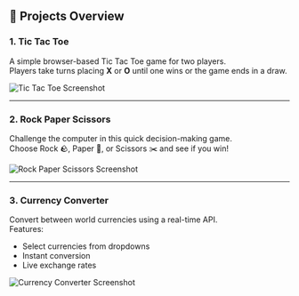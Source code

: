 ## 📂 Projects Overview

### 1️. Tic Tac Toe
A simple browser-based Tic Tac Toe game for two players.  
Players take turns placing **X** or **O** until one wins or the game ends in a draw.  

![Tic Tac Toe Screenshot](tictactoe/images.png)

---

### 2️. Rock Paper Scissors
Challenge the computer in this quick decision-making game.  
Choose Rock 🪨, Paper 📄, or Scissors ✂️ and see if you win!  

![Rock Paper Scissors Screenshot](rockpaperscissors/images.png)

---

### 3️. Currency Converter
Convert between world currencies using a real-time API.  
Features:
- Select currencies from dropdowns
- Instant conversion  
- Live exchange rates  

![Currency Converter Screenshot](CurrencyConverter/images.png)
